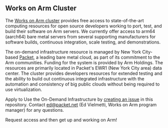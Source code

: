 ## Works on Arm Cluster

The [Works on Arm cluster](https://www.worksonarm.com/cluster) provides 
free access to state-of-the-art computing resources for open 
source developers working to port, test, and build their software on Arm servers. 
We currently offer access to arm64 (aarch64) bare metal servers from several 
supporting manufacturers for software builds, continuous integration, scale testing, and demonstrations. 

The on-demand infrastructure resource is managed by New York City-based [Packet](https://www.packet.net/), 
a leading bare metal cloud, as part of its commitment to the Arm communities. 
Funding for the system is provided by Arm Holdings. 
The resources are primarily located in Packet's EWR1 (New York City area) data center. 
The cluster provides developers resources for extended testing and the ability 
to build out continuous integrated infrastructure with the automation and 
consistency of big public clouds without being required to use virtualization.

Apply to Use the On-Demand Infrastructure by 
[creating an issue](https://github.com/WorksOnArm/cluster/issues/new) 
in this repository. Contact ed@packet.net (Ed Vielmetti, Works on Arm program manager) 
for any questions.

Request access and then get up and working on Arm!
